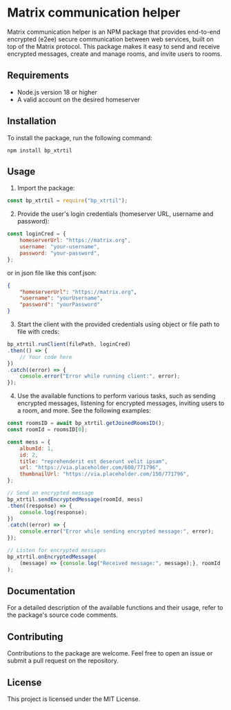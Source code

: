 # Matrix communication helper

Matrix communication helper is an NPM package that provides end-to-end encrypted (e2ee) 
secure communication between web services, built on top of the Matrix protocol.
This package makes it easy to send and receive encrypted messages, 
create and manage rooms, and invite users to rooms.

## Requirements

- Node.js version 18 or higher
- A valid account on the desired homeserver

## Installation

To install the package, run the following command:

```
npm install bp_xtrtil
```

## Usage

1. Import the package:

```javascript
const bp_xtrtil = require("bp_xtrtil");
```

2. Provide the user's login credentials (homeserver URL, username and password):

```javascript
const loginCred = {
    homeserverUrl: "https://matrix.org",
    username: "your-username",
    password: "your-password",
};
```

or in json file like this conf.json:
``` json
{
    "homeserverUrl": "https://matrix.org",
    "username": "yourUsername",
    "password": "yourPassword"
}
```
3. Start the client with the provided credentials using object or file path to file with creds:

```javascript
bp_xtrtil.runClient(filePath, loginCred)
.then(() => {
    // Your code here
})
.catch((error) => {
    console.error("Error while running client:", error);
});
```

4. Use the available functions to perform various tasks, such as sending encrypted messages, listening for encrypted messages, inviting users to a room, and more. See the following examples:

```javascript
const roomsID = await bp_xtrtil.getJoinedRoomsID();
const roomId = roomsID[0];

const mess = {
    albumId: 1,
    id: 2,
    title: "reprehenderit est deserunt velit ipsam",
    url: "https://via.placeholder.com/600/771796",
    thumbnailUrl: "https://via.placeholder.com/150/771796",
};

// Send an encrypted message
bp_xtrtil.sendEncryptedMessage(roomId, mess)
.then((response) => {
    console.log(response);
})
.catch((error) => {
    console.error("Error while sending encrypted message:", error);
});

// Listen for encrypted messages
bp_xtrtil.onEncryptedMessage(
    (message) => {console.log("Received message:", message);}, roomId
);
```

## Documentation

For a detailed description of the available functions and their usage, refer to the package's source code comments.

## Contributing

Contributions to the package are welcome. Feel free to open an issue or submit a pull request on the repository.

## License

This project is licensed under the MIT License.